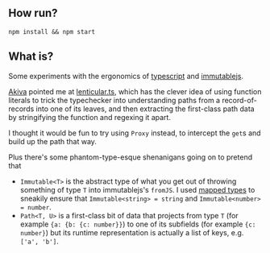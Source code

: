 How run?
-----

`npm install && npm start`

What is?
-----

Some experiments with the ergonomics of [typescript](https://www.typescriptlang.org/) and [immutablejs](https://facebook.github.io/immutable-js/).

[Akiva](https://github.com/aleffert) pointed me at [lenticular.ts](https://github.com/tomasdeml/lenticular.ts), which has the clever idea of using function literals to trick the typechecker into understanding paths from a record-of-records into one of its leaves, and then extracting the first-class path data by stringifying the function and regexing it apart.

I thought it would be fun to try using `Proxy` instead, to intercept the `get`s and build up the path that way.

Plus there's some phantom-type-esque shenanigans going on to pretend that
* `Immutable<T>` is the abstract type of what you get out of throwing something of type `T` into immutablejs's `fromJS`. I used [mapped types](https://www.typescriptlang.org/docs/handbook/advanced-types.html) to sneakily ensure that `Immutable<string> = string` and `Immutable<number> = number`.
* `Path<T, U>` is a first-class bit of data that projects from type `T` (for example `{a: {b: {c: number}}`) to one of its subfields (for example `{c: number}`) but its runtime representation is actually a list of keys, e.g. `['a', 'b']`.
